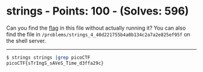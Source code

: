 # strings - Points: 100 - (Solves: 596)

Can you find the [flag][1] in this file without actually running it?
You can also find the file in
`/problems/strings_4_40d221755b4a0b134c2a7a2e825ef95f` on the shell server.

[1]: https://2018shell2.picoctf.com/static/a3d311b507256d5d9299c0e94dfc4fc5/strings

---

```sh
$ strings strings |grep picoCTF
picoCTF{sTrIngS_sAVeS_Time_d3ffa29c}
```
